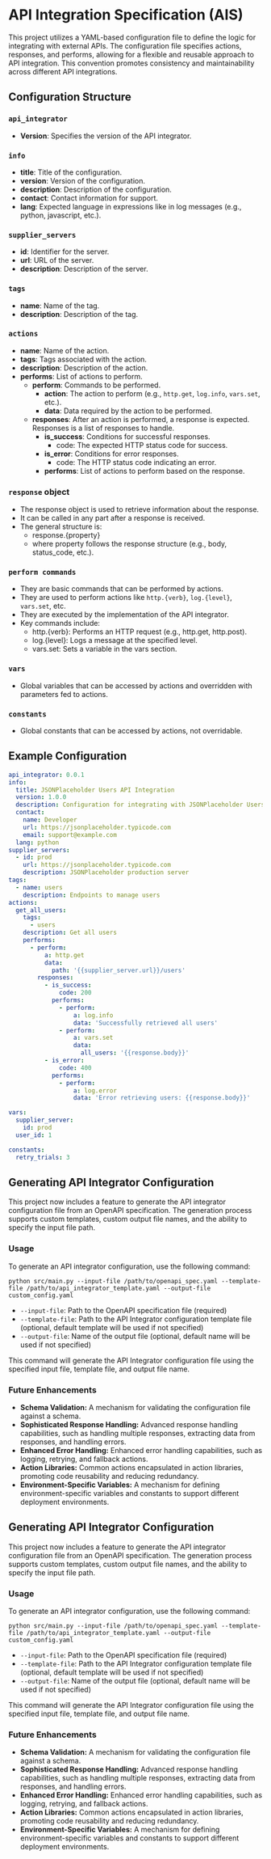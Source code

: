# API Integration Specification (AIS)

This project utilizes a YAML-based configuration file to define the logic for integrating with external APIs. 
The configuration file specifies actions, responses, and performs, allowing for a flexible and reusable approach to API integration.
This convention promotes consistency and maintainability across different API integrations.

## Configuration Structure

### `api_integrator`
- **Version**: Specifies the version of the API integrator.

### `info`
- **title**: Title of the configuration.
- **version**: Version of the configuration.
- **description**: Description of the configuration.
- **contact**: Contact information for support.
- **lang**: Expected language in expressions like in log messages (e.g., python, javascript, etc.).

### `supplier_servers`
- **id**: Identifier for the server.
- **url**: URL of the server.
- **description**: Description of the server.

### `tags`
- **name**: Name of the tag.
- **description**: Description of the tag.

### `actions`
- **name**: Name of the action.
- **tags**: Tags associated with the action.
- **description**: Description of the action.
- **performs**: List of actions to perform.
  - **perform**: Commands to be performed.
    - **action**: The action to perform (e.g., `http.get`, `log.info`, `vars.set`, etc.).
    - **data**: Data required by the action to be performed.
  - **responses**: After an action is performed, a response is expected. Responses is a list of responses to handle.
    - **is_success**: Conditions for successful responses.
      - code: The expected HTTP status code for success.
    - **is_error**: Conditions for error responses.
      - code: The HTTP status code indicating an error.
    - **performs**: List of actions to perform based on the response.

### `response` object
- The response object is used to retrieve information about the response.
- It can be called in any part after a response is received.
- The general structure is:
  - response.{property}
  - where property follows the response structure (e.g., body, status_code, etc.).

### `perform commands`
- They are basic commands that can be performed by actions.
- They are used to perform actions like `http.{verb}`, `log.{level}`, `vars.set`, etc.
- They are executed by the implementation of the API integrator.
- Key commands include:
  - http.{verb}: Performs an HTTP request (e.g., http.get, http.post).
  - log.{level}: Logs a message at the specified level.
  - vars.set: Sets a variable in the vars section.

### `vars`
- Global variables that can be accessed by actions and overridden with parameters fed to actions.

### `constants`
- Global constants that can be accessed by actions, not overridable.

## Example Configuration

```yaml
api_integrator: 0.0.1
info:
  title: JSONPlaceholder Users API Integration
  version: 1.0.0
  description: Configuration for integrating with JSONPlaceholder Users API
  contact:
    name: Developer
    url: https://jsonplaceholder.typicode.com
    email: support@example.com
  lang: python
supplier_servers:
  - id: prod
    url: https://jsonplaceholder.typicode.com
    description: JSONPlaceholder production server
tags:
  - name: users
    description: Endpoints to manage users
actions:
  get_all_users:
    tags:
      - users
    description: Get all users
    performs:
      - perform:
          a: http.get
          data:
            path: '{{supplier_server.url}}/users'
        responses:
          - is_success:
              code: 200
            performs:
              - perform:
                  a: log.info
                  data: 'Successfully retrieved all users'
              - perform:
                  a: vars.set
                  data:
                    all_users: '{{response.body}}'
          - is_error:
              code: 400
            performs:
              - perform:
                  a: log.error
                  data: 'Error retrieving users: {{response.body}}'

vars:
  supplier_server:
    id: prod
  user_id: 1

constants:
  retry_trials: 3
```

## Generating API Integrator Configuration

This project now includes a feature to generate the API integrator configuration file from an OpenAPI specification. The generation process supports custom templates, custom output file names, and the ability to specify the input file path.

### Usage

To generate an API integrator configuration, use the following command:

```
python src/main.py --input-file /path/to/openapi_spec.yaml --template-file /path/to/api_integrator_template.yaml --output-file custom_config.yaml
```

- `--input-file`: Path to the OpenAPI specification file (required)
- `--template-file`: Path to the API Integrator configuration template file (optional, default template will be used if not specified)
- `--output-file`: Name of the output file (optional, default name will be used if not specified)

This command will generate the API Integrator configuration file using the specified input file, template file, and output file name.

### Future Enhancements

- **Schema Validation:** A mechanism for validating the configuration file against a schema.
- **Sophisticated Response Handling:** Advanced response handling capabilities, such as handling multiple responses, extracting data from responses, and handling errors.
- **Enhanced Error Handling:** Enhanced error handling capabilities, such as logging, retrying, and fallback actions.
- **Action Libraries:** Common actions encapsulated in action libraries, promoting code reusability and reducing redundancy.
- **Environment-Specific Variables:** A mechanism for defining environment-specific variables and constants to support different deployment environments.

## Generating API Integrator Configuration

This project now includes a feature to generate the API integrator configuration file from an OpenAPI specification. The generation process supports custom templates, custom output file names, and the ability to specify the input file path.

### Usage

To generate an API integrator configuration, use the following command:

```
python src/main.py --input-file /path/to/openapi_spec.yaml --template-file /path/to/api_integrator_template.yaml --output-file custom_config.yaml
```

- `--input-file`: Path to the OpenAPI specification file (required)
- `--template-file`: Path to the API Integrator configuration template file (optional, default template will be used if not specified)
- `--output-file`: Name of the output file (optional, default name will be used if not specified)

This command will generate the API Integrator configuration file using the specified input file, template file, and output file name.

### Future Enhancements

- **Schema Validation:** A mechanism for validating the configuration file against a schema.
- **Sophisticated Response Handling:** Advanced response handling capabilities, such as handling multiple responses, extracting data from responses, and handling errors.
- **Enhanced Error Handling:** Enhanced error handling capabilities, such as logging, retrying, and fallback actions.
- **Action Libraries:** Common actions encapsulated in action libraries, promoting code reusability and reducing redundancy.
- **Environment-Specific Variables:** A mechanism for defining environment-specific variables and constants to support different deployment environments.
